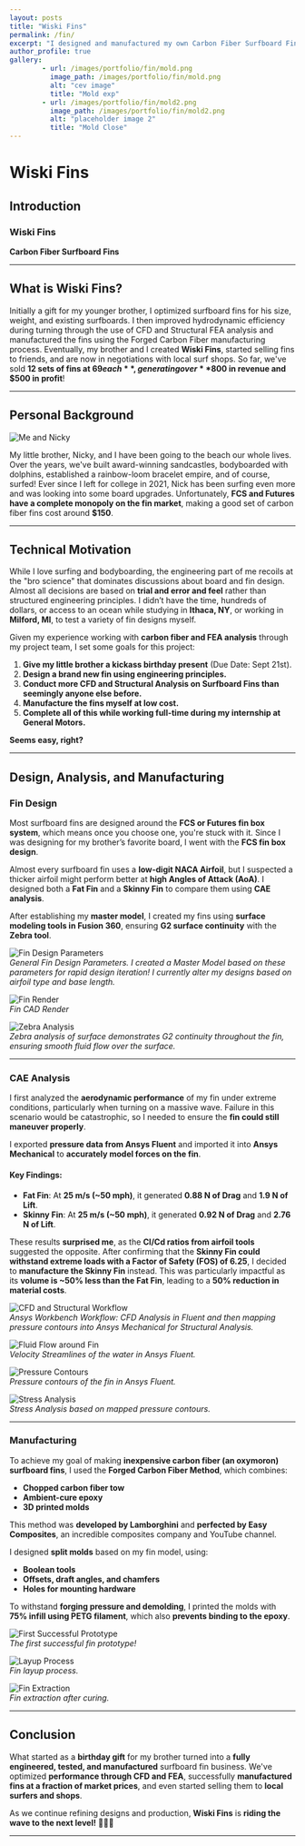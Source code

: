 ```yaml
---
layout: posts
title: "Wiski Fins"
permalink: /fin/
excerpt: "I designed and manufactured my own Carbon Fiber Surfboard Fins as a gift for my little brother"
author_profile: true
gallery:
        - url: /images/portfolio/fin/mold.png
          image_path: /images/portfolio/fin/mold.png
          alt: "cev image"
          title: "Mold exp"
        - url: /images/portfolio/fin/mold2.png
          image_path: /images/portfolio/fin/mold2.png
          alt: "placeholder image 2"
          title: "Mold Close"
---
```

# Wiski Fins

## Introduction

### Wiski Fins  
**Carbon Fiber Surfboard Fins**

---

## What is Wiski Fins?

Initially a gift for my younger brother, I optimized surfboard fins for his size, weight, and existing surfboards. I then improved hydrodynamic efficiency during turning through the use of CFD and Structural FEA analysis and manufactured the fins using the Forged Carbon Fiber manufacturing process. Eventually, my brother and I created **Wiski Fins**, started selling fins to friends, and are now in negotiations with local surf shops. So far, we've sold **12 sets of fins at $69 each**, generating over **$800 in revenue and $500 in profit**!

---

## Personal Background  

![Me and Nicky](images/portfolio/fin/nicky.jpg)  

My little brother, Nicky, and I have been going to the beach our whole lives. Over the years, we've built award-winning sandcastles, bodyboarded with dolphins, established a rainbow-loom bracelet empire, and of course, surfed! Ever since I left for college in 2021, Nick has been surfing even more and was looking into some board upgrades. Unfortunately, **FCS and Futures have a complete monopoly on the fin market**, making a good set of carbon fiber fins cost around **$150**.  

---

## Technical Motivation  

While I love surfing and bodyboarding, the engineering part of me recoils at the "bro science" that dominates discussions about board and fin design. Almost all decisions are based on **trial and error and feel** rather than structured engineering principles. I didn’t have the time, hundreds of dollars, or access to an ocean while studying in **Ithaca, NY**, or working in **Milford, MI**, to test a variety of fin designs myself.  

Given my experience working with **carbon fiber and FEA analysis** through my project team, I set some goals for this project:  

1. **Give my little brother a kickass birthday present** (Due Date: Sept 21st).  
2. **Design a brand new fin using engineering principles.**  
3. **Conduct more CFD and Structural Analysis on Surfboard Fins than seemingly anyone else before.**  
4. **Manufacture the fins myself at low cost.**  
5. **Complete all of this while working full-time during my internship at General Motors.**  

**Seems easy, right?**  

---

## Design, Analysis, and Manufacturing  

### **Fin Design**  

Most surfboard fins are designed around the **FCS or Futures fin box system**, which means once you choose one, you're stuck with it. Since I was designing for my brother’s favorite board, I went with the **FCS fin box design**.  

Almost every surfboard fin uses a **low-digit NACA Airfoil**, but I suspected a thicker airfoil might perform better at **high Angles of Attack (AoA)**. I designed both a **Fat Fin** and a **Skinny Fin** to compare them using **CAE analysis**.  

After establishing my **master model**, I created my fins using **surface modeling tools in Fusion 360**, ensuring **G2 surface continuity** with the **Zebra tool**.  

![Fin Design Parameters](images/portfolio/fin/fin_specs.png)  
*General Fin Design Parameters. I created a Master Model based on these parameters for rapid design iteration! I currently alter my designs based on airfoil type and base length.*  

![Fin Render](images/portfolio/fin/render.png)  
*Fin CAD Render*  

![Zebra Analysis](images/portfolio/fin/zebra.png)  
*Zebra analysis of surface demonstrates G2 continuity throughout the fin, ensuring smooth fluid flow over the surface.*  

---

### **CAE Analysis**  

I first analyzed the **aerodynamic performance** of my fin under extreme conditions, particularly when turning on a massive wave. Failure in this scenario would be catastrophic, so I needed to ensure the **fin could still maneuver properly**.  

I exported **pressure data from Ansys Fluent** and imported it into **Ansys Mechanical** to **accurately model forces on the fin**.  

#### **Key Findings:**  
- **Fat Fin**: At **25 m/s (~50 mph)**, it generated **0.88 N of Drag** and **1.9 N of Lift**.  
- **Skinny Fin**: At **25 m/s (~50 mph)**, it generated **0.92 N of Drag** and **2.76 N of Lift**.  

These results **surprised me**, as the **Cl/Cd ratios from airfoil tools** suggested the opposite. After confirming that the **Skinny Fin could withstand extreme loads with a Factor of Safety (FOS) of 6.25**, I decided to **manufacture the Skinny Fin** instead. This was particularly impactful as its **volume is ~50% less than the Fat Fin**, leading to a **50% reduction in material costs**.  

![CFD and Structural Workflow](images/portfolio/fin/fin_wb.png)  
*Ansys Workbench Workflow: CFD Analysis in Fluent and then mapping pressure contours into Ansys Mechanical for Structural Analysis.*  

![Fluid Flow around Fin](images/portfolio/fin/streamline.png)  
*Velocity Streamlines of the water in Ansys Fluent.*  

![Pressure Contours](images/portfolio/fin/pressure_cont.png)  
*Pressure contours of the fin in Ansys Fluent.*  

![Stress Analysis](images/portfolio/fin/fin_structural.png)  
*Stress Analysis based on mapped pressure contours.*  

---

### **Manufacturing**  

To achieve my goal of making **inexpensive carbon fiber (an oxymoron) surfboard fins**, I used the **Forged Carbon Fiber Method**, which combines:  
- **Chopped carbon fiber tow**  
- **Ambient-cure epoxy**  
- **3D printed molds**  

This method was **developed by Lamborghini** and **perfected by Easy Composites**, an incredible composites company and YouTube channel.  

I designed **split molds** based on my fin model, using:  
- **Boolean tools**  
- **Offsets, draft angles, and chamfers**  
- **Holes for mounting hardware**  

To withstand **forging pressure and demolding**, I printed the molds with **75% infill using PETG filament**, which also **prevents binding to the epoxy**.  

![First Successful Prototype](images/portfolio/fin/tyler_fin.JPG)  
*The first successful fin prototype!*  

![Layup Process](images/portfolio/fin/layup.png)  
*Fin layup process.*  

![Fin Extraction](images/portfolio/fin/exam.png)  
*Fin extraction after curing.*  

---

## **Conclusion**  

What started as a **birthday gift** for my brother turned into a **fully engineered, tested, and manufactured** surfboard fin business. We've optimized **performance through CFD and FEA**, successfully **manufactured fins at a fraction of market prices**, and even started selling them to **local surfers and shops**.  

As we continue refining designs and production, **Wiski Fins** is **riding the wave to the next level!** 🌊🏄‍♂️  

---

